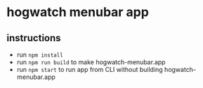 # hogwatch menubar app

## instructions

- run `npm install`
- run `npm run build` to make hogwatch-menubar.app
- run `npm start` to run app from CLI without building hogwatch-menubar.app
